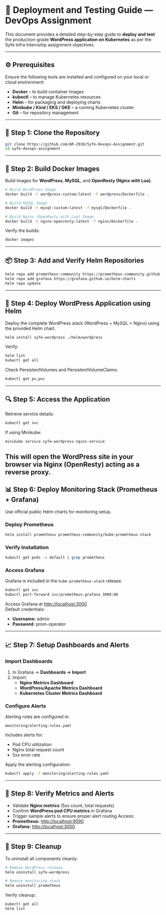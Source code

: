 # 🧩 Deployment and Testing Guide — DevOps Assignment

This document provides a detailed step-by-step guide to **deploy and test** the production-grade **WordPress application on Kubernetes** as per the Syfe Infra Internship assignment objectives.

---
## ⚙️ Prerequisites

Ensure the following tools are installed and configured on your local or cloud environment:
- **Docker** – to build container images  
- **kubectl** – to manage Kubernetes resources  
- **Helm** – for packaging and deploying charts  
- **Minikube / Kind / EKS / GKE** – a running Kubernetes cluster  
- **Git** – for repository management  
---

## 🧱 Step 1: Clone the Repository

```bash
git clone https://github.com/AR-2910/Syfe-Devops-Assignment.git
cd syfe-devops-assignment
```
---

## 🐳 Step 2: Build Docker Images
Build images for **WordPress**, **MySQL**, and **OpenResty (Nginx with Lua)**.

```bash
# Build WordPress Image
docker build -t wordpress-custom:latest -f wordpress/Dockerfile .

# Build MySQL Image
docker build -t mysql-custom:latest -f mysql/Dockerfile .

# Build Nginx (OpenResty with Lua) Image
docker build -t nginx-openresty:latest -f nginx/Dockerfile .
```

Verify the builds:
```bash
docker images
```
---

## 📦 Step 3: Add and Verify Helm Repositories

```bash
helm repo add prometheus-community https://prometheus-community.github.io/helm-charts
helm repo add grafana https://grafana.github.io/helm-charts
helm repo update
```
---

## 🚀 Step 4: Deploy WordPress Application using Helm
Deploy the complete WordPress stack (WordPress + MySQL + Nginx) using the provided Helm chart.

```bash
helm install syfe-wordpress ./helm/wordpress
```

Verify:
```bash
helm list
kubectl get all
```

Check PersistentVolumes and PersistentVolumeClaims:
```bash
kubectl get pv,pvc
```
---

## 🔍 Step 5: Access the Application
Retrieve service details:
```bash
kubectl get svc
```

If using Minikube:
```bash
minikube service syfe-wordpress-nginx-service
```
This will open the WordPress site in your browser via Nginx (OpenResty) acting as a reverse proxy.
---

## 📊 Step 6: Deploy Monitoring Stack (Prometheus + Grafana)
Use official public Helm charts for monitoring setup.

### Deploy Prometheus
```bash
helm install prometheus prometheus-community/kube-prometheus-stack
```

### Verify Installation
```bash
kubectl get pods -n default | grep prometheus
```

### Access Grafana
Grafana is included in the `kube-prometheus-stack` release.

```bash
kubectl get svc
kubectl port-forward svc/prometheus-grafana 3000:80
```
Access Grafana at [http://localhost:3000](http://localhost:3000)  
Default credentials:  
- **Username:** admin  
- **Password:** prom-operator  
---

## 📈 Step 7: Setup Dashboards and Alerts
### Import Dashboards
1. In Grafana → **Dashboards → Import**  
2. Import:
   - **Nginx Metrics Dashboard**
   - **WordPress/Apache Metrics Dashboard**
   - **Kubernetes Cluster Metrics Dashboard**
### Configure Alerts
Alerting rules are configured in:
```
monitoring/alerting-rules.yaml
```

Includes alerts for:
- Pod CPU utilization  
- Nginx total request count  
- 5xx error rate  

Apply the alerting configuration:
```bash
kubectl apply -f monitoring/alerting-rules.yaml
```
---

## 🧾 Step 8: Verify Metrics and Alerts
- Validate **Nginx metrics** (5xx count, total requests)
- Confirm **WordPress pod CPU metrics** in Grafana
- Trigger sample alerts to ensure proper alert routing
Access:
- **Prometheus:** [http://localhost:9090](http://localhost:9090)  
- **Grafana:** [http://localhost:3000](http://localhost:3000)
---

## 🧹 Step 9: Cleanup
To uninstall all components cleanly:

```bash
# Remove WordPress release
helm uninstall syfe-wordpress

# Remove monitoring stack
helm uninstall prometheus
```

Verify cleanup:
```bash
kubectl get all
helm list
```
